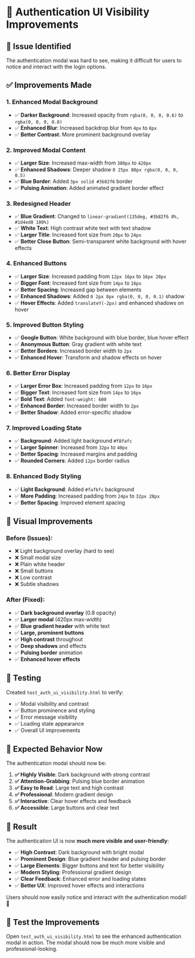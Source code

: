 # 🎨 Authentication UI Visibility Improvements

## 🚨 **Issue Identified**
The authentication modal was hard to see, making it difficult for users to notice and interact with the login options.

## ✅ **Improvements Made**

### **1. Enhanced Modal Background**
- ✅ **Darker Background**: Increased opacity from `rgba(0, 0, 0, 0.6)` to `rgba(0, 0, 0, 0.8)`
- ✅ **Enhanced Blur**: Increased backdrop blur from `4px` to `8px`
- ✅ **Better Contrast**: More prominent background overlay

### **2. Improved Modal Content**
- ✅ **Larger Size**: Increased max-width from `380px` to `420px`
- ✅ **Enhanced Shadows**: Deeper shadow `0 25px 80px rgba(0, 0, 0, 0.5)`
- ✅ **Blue Border**: Added `3px solid #3b82f6` border
- ✅ **Pulsing Animation**: Added animated gradient border effect

### **3. Redesigned Header**
- ✅ **Blue Gradient**: Changed to `linear-gradient(135deg, #3b82f6 0%, #1d4ed8 100%)`
- ✅ **White Text**: High contrast white text with text shadow
- ✅ **Larger Title**: Increased font size from `20px` to `24px`
- ✅ **Better Close Button**: Semi-transparent white background with hover effects

### **4. Enhanced Buttons**
- ✅ **Larger Size**: Increased padding from `12px 16px` to `16px 20px`
- ✅ **Bigger Font**: Increased font size from `14px` to `16px`
- ✅ **Better Spacing**: Increased gap between elements
- ✅ **Enhanced Shadows**: Added `0 2px 8px rgba(0, 0, 0, 0.1)` shadow
- ✅ **Hover Effects**: Added `translateY(-2px)` and enhanced shadows on hover

### **5. Improved Button Styling**
- ✅ **Google Button**: White background with blue border, blue hover effect
- ✅ **Anonymous Button**: Gray gradient with white text
- ✅ **Better Borders**: Increased border width to `2px`
- ✅ **Enhanced Hover**: Transform and shadow effects on hover

### **6. Better Error Display**
- ✅ **Larger Error Box**: Increased padding from `12px` to `16px`
- ✅ **Bigger Text**: Increased font size from `14px` to `16px`
- ✅ **Bold Text**: Added `font-weight: 600`
- ✅ **Enhanced Border**: Increased border width to `2px`
- ✅ **Better Shadow**: Added error-specific shadow

### **7. Improved Loading State**
- ✅ **Background**: Added light background `#f8fafc`
- ✅ **Larger Spinner**: Increased from `32px` to `40px`
- ✅ **Better Spacing**: Increased margins and padding
- ✅ **Rounded Corners**: Added `12px` border radius

### **8. Enhanced Body Styling**
- ✅ **Light Background**: Added `#fafbfc` background
- ✅ **More Padding**: Increased padding from `24px` to `32px 28px`
- ✅ **Better Spacing**: Improved element spacing

## 🎯 **Visual Improvements**

### **Before (Issues):**
- ❌ Light background overlay (hard to see)
- ❌ Small modal size
- ❌ Plain white header
- ❌ Small buttons
- ❌ Low contrast
- ❌ Subtle shadows

### **After (Fixed):**
- ✅ **Dark background overlay** (0.8 opacity)
- ✅ **Larger modal** (420px max-width)
- ✅ **Blue gradient header** with white text
- ✅ **Large, prominent buttons**
- ✅ **High contrast** throughout
- ✅ **Deep shadows** and effects
- ✅ **Pulsing border** animation
- ✅ **Enhanced hover effects**

## 🧪 **Testing**

Created `test_auth_ui_visibility.html` to verify:
- ✅ Modal visibility and contrast
- ✅ Button prominence and styling
- ✅ Error message visibility
- ✅ Loading state appearance
- ✅ Overall UI improvements

## 🚀 **Expected Behavior Now**

The authentication modal should now be:
1. **✅ Highly Visible**: Dark background with strong contrast
2. **✅ Attention-Grabbing**: Pulsing blue border animation
3. **✅ Easy to Read**: Large text and high contrast
4. **✅ Professional**: Modern gradient design
5. **✅ Interactive**: Clear hover effects and feedback
6. **✅ Accessible**: Large buttons and clear text

## 🎉 **Result**

The authentication UI is now **much more visible and user-friendly**:

- ✅ **High Contrast**: Dark background with bright modal
- ✅ **Prominent Design**: Blue gradient header and pulsing border
- ✅ **Large Elements**: Bigger buttons and text for better visibility
- ✅ **Modern Styling**: Professional gradient design
- ✅ **Clear Feedback**: Enhanced error and loading states
- ✅ **Better UX**: Improved hover effects and interactions

Users should now easily notice and interact with the authentication modal! 🎨

## 🔧 **Test the Improvements**

Open `test_auth_ui_visibility.html` to see the enhanced authentication modal in action. The modal should now be much more visible and professional-looking.
